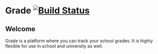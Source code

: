 # Grade [![Build Status](https://travis-ci.org/No3x/Grade.png?branch=develop)](https://travis-ci.org/No3x/Grade)
## Welcome ##
Grade is a platform where you can track your school grades. It is highly flexible for use in school and university as well.
